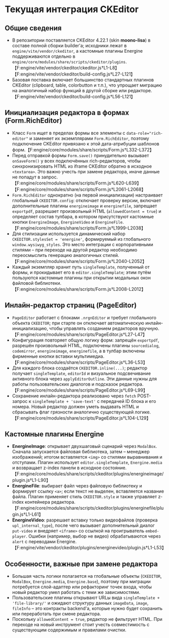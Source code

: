 # Текущая интеграция CKEditor

## Общие сведения
- В репозитории поставляется CKEditor 4.22.1 (skin **moono-lisa**) в составе полной сборки builder'а; исходники лежат в `engine/vite/vendor/ckeditor`, а кастомные плагины Energine поддерживаются отдельно в `engine/core/modules/share/scripts/ckeditor/plugins`.【F:engine/vite/vendor/ckeditor/ckeditor.js†L1-L8】【F:engine/vite/vendor/ckeditor/build-config.js†L27-L121】
- Базовая поставка включает большинство стандартных плагинов CKEditor (clipboard, table, colorbutton и т.п.), что упрощает миграцию на аналогичный набор функций в другой сборке или редакторе.【F:engine/vite/vendor/ckeditor/build-config.js†L56-L121】

## Инициализация редактора в формах (Form.RichEditor)
- Класс `Form` ищет в пределах формы все элементы с `data-role="rich-editor"` и заменяет их экземплярами `Form.RichEditor`, поэтому подключение CKEditor привязано к этой дата-атрибуции шаблонов форм.【F:engine/core/modules/share/scripts/Form.js†L332-L372】
- Перед отправкой формы `Form.save()` принудительно вызывает `onSaveForm()` у всех подключённых rich-редакторов, чтобы синхронизировать HTML из iframe CKEditor обратно в исходное `<textarea>`. Это важно учесть при замене редактора, иначе данные не попадут в запрос.【F:engine/core/modules/share/scripts/Form.js†L620-L639】【F:engine/core/modules/share/scripts/Form.js†L2061-L2068】
- `Form.RichEditor` однократно (на первой инициализации) настраивает глобальный `CKEDITOR.config`: отключает проверку версии, включает дополнительные плагины `energineimage` и `energinefile`, запрещает `exportpdf`, разрешает произвольный HTML (`allowedContent = true`) и определяет состав тулбара, в котором присутствуют кастомные кнопки `EnergineImage`, `EnergineVideo` и `EnergineFile`.【F:engine/core/modules/share/scripts/Form.js†L1999-L2038】
- Для стилизации используется динамический набор `CKEDITOR.stylesSet = 'energine'`, формируемый из глобального `window.wysiwyg_styles`. Это место интеграции с корпоративными стилями – при переходе на другой редактор необходимо переосмыслить генерацию аналогичных стилей.【F:engine/core/modules/share/scripts/Form.js†L2040-L2052】
- Каждый экземпляр хранит путь `singleTemplate`, полученный от формы, и прокидывает его в `editor.singleTemplate`; этим путём пользуются кастомные плагины при открытии модальных окон файловой библиотеки.【F:engine/core/modules/share/scripts/Form.js†L2008-L2012】

## Инлайн-редактор страниц (PageEditor)
- `PageEditor` работает с блоками `.nrgnEditor` и требует глобального объекта `CKEDITOR`; при старте он отключает автоматическую инлайн-инициализацию, чтобы управлять созданием редакторов вручную.【F:engine/core/modules/share/scripts/PageEditor.js†L27-L47】
- Конфигурация повторяет общую логику форм: запрещён `exportpdf`, разрешён произвольный HTML, подключены плагины `sourcedialog`, `codemirror`, `energineimage`, `energinefile`, а в тулбар включены фирменные кнопки вставки мультимедиа.【F:engine/core/modules/share/scripts/PageEditor.js†L36-L53】
- Для каждого блока создаётся `CKEDITOR.inline(...)`; редактор получает `singleTemplate`, `editorId` и визуальное подсвечивание активного блока через `applyEditorOutline`. Эти данные нужны для работы пользовательских диалогов и подсказок редактора.【F:engine/core/modules/share/scripts/PageEditor.js†L69-L99】
- Сохранение инлайн-редактора реализовано через `fetch` POST-запрос к `singleTemplate + 'save-text'` с передачей ID блока и его номера. Новый редактор должен уметь выдавать HTML и сбрасывать флаг грязности аналогично существующей логике.【F:engine/core/modules/share/scripts/PageEditor.js†L104-L129】

## Кастомные плагины Energine
- **EnergineImage**: открывает двухшаговый сценарий через `ModalBox`. Сначала запускается файловая библиотека, затем – менеджер изображений; итогом вставляется `<img>` со стилями выравнивания и отступами. Плагин использует `editor.singleTemplate`, `Energine.media` и возвращает z-index панели в исходное состояние.【F:engine/core/modules/share/scripts/ckeditor/plugins/energineimage/plugin.js†L1-L90】
- **EnergineFile**: выбирает файл через файловую библиотеку и формирует ссылку `<a>`; если текст не выделен, вставляется название файла. Плагин применяет стиль `CKEDITOR.style` и также управляет z-index контейнера редактора.【F:engine/core/modules/share/scripts/ckeditor/plugins/energinefile/plugin.js†L1-L61】
- **EnergineVideo**: разрешает вставку только видеофайлов (проверка `upl_internal_type`), после чего вызывает дополнительный диалог `put-video` и внедряет `<iframe>` со ссылкой на проигрыватель `embed-player`. Ошибки (например, выбор не видео) обрабатываются через `alert` с переводами Energine.【F:engine/vite/vendor/ckeditor/plugins/energinevideo/plugin.js†L1-L53】

## Особенности, важные при замене редактора
- Большая часть логики полагается на глобальные объекты (`CKEDITOR`, `ModalBox`, `Energine.media`, `Energine.base`), поэтому при миграции потребуется слой-адаптер или рефакторинг точек входа, чтобы новый редактор умел работать с теми же зависимостями.
- Пользовательские плагины открывают URLы вида `singleTemplate + 'file-library/'` и ожидают структуру данных `imageData`, `image`, `fileInfo` – это контракты backend'а, которые нужно будет сохранить или переработать при смене редактора.
- Поскольку `allowedContent = true`, редактор не фильтрует HTML. При переходе на новый инструмент стоит учесть совместимость с существующим содержимым и правилами очистки.
